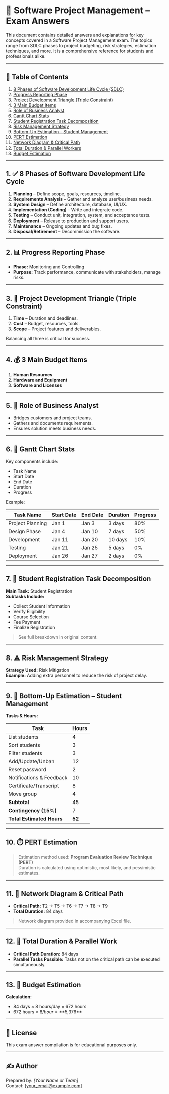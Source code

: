 # 📘 Software Project Management – Exam Answers

This document contains detailed answers and explanations for key concepts covered in a Software Project Management exam. The topics range from SDLC phases to project budgeting, risk strategies, estimation techniques, and more. It is a comprehensive reference for students and professionals alike.

---

## 📌 Table of Contents

1. [8 Phases of Software Development Life Cycle (SDLC)](#1-8-phases-of-software-development-life-cycle)
2. [Progress Reporting Phase](#2-progress-reporting-phase)
3. [Project Development Triangle (Triple Constraint)](#3-project-development-triangle-triple-constraint)
4. [3 Main Budget Items](#4-3-main-budget-items)
5. [Role of Business Analyst](#5-role-of-business-analyst)
6. [Gantt Chart Stats](#6-gantt-chart-stats)
7. [Student Registration Task Decomposition](#7-student-registration-task-decomposition)
8. [Risk Management Strategy](#8-risk-management-strategy)
9. [Bottom-Up Estimation – Student Management](#9-bottom-up-estimation--student-management)
10. [PERT Estimation](#10-pert-estimation)
11. [Network Diagram & Critical Path](#11-network-diagram--critical-path)
12. [Total Duration & Parallel Workers](#12-total-duration--parallel-workers)
13. [Budget Estimation](#13-budget-estimation)

---

## 1. ✅ 8 Phases of Software Development Life Cycle

1. **Planning** – Define scope, goals, resources, timeline.
2. **Requirements Analysis** – Gather and analyze user/business needs.
3. **System Design** – Define architecture, database, UI/UX.
4. **Implementation (Coding)** – Write and integrate code.
5. **Testing** – Conduct unit, integration, system, and acceptance tests.
6. **Deployment** – Release to production and support users.
7. **Maintenance** – Ongoing updates and bug fixes.
8. **Disposal/Retirement** – Decommission the software.

---

## 2. 📊 Progress Reporting Phase

- **Phase:** Monitoring and Controlling
- **Purpose:** Track performance, communicate with stakeholders, manage risks.

---

## 3. 🔺 Project Development Triangle (Triple Constraint)

1. **Time** – Duration and deadlines.
2. **Cost** – Budget, resources, tools.
3. **Scope** – Project features and deliverables.

Balancing all three is critical for success.

---

## 4. 💰 3 Main Budget Items

1. **Human Resources**
2. **Hardware and Equipment**
3. **Software and Licenses**

---

## 5. 🧠 Role of Business Analyst

- Bridges customers and project teams.
- Gathers and documents requirements.
- Ensures solution meets business needs.

---

## 6. 📅 Gantt Chart Stats

Key components include:
- Task Name
- Start Date
- End Date
- Duration
- Progress

Example:

| Task Name         | Start Date | End Date | Duration | Progress  |
|------------------|------------|----------|----------|-----------|
| Project Planning | Jan 1      | Jan 3    | 3 days   | 80%       |
| Design Phase     | Jan 4      | Jan 10   | 7 days   | 50%       |
| Development      | Jan 11     | Jan 20   | 10 days  | 10%       |
| Testing          | Jan 21     | Jan 25   | 5 days   | 0%        |
| Deployment       | Jan 26     | Jan 27   | 2 days   | 0%        |

---

## 7. 📝 Student Registration Task Decomposition

**Main Task:** Student Registration  
**Subtasks Include:**
- Collect Student Information
- Verify Eligibility
- Course Selection
- Fee Payment
- Finalize Registration

> See full breakdown in original content.

---

## 8. ⚠️ Risk Management Strategy

**Strategy Used:** Risk Mitigation  
**Example:** Adding extra personnel to reduce the risk of project delay.

---

## 9. 📐 Bottom-Up Estimation – Student Management

**Tasks & Hours:**

| Task                     | Hours |
|--------------------------|-------|
| List students            | 4     |
| Sort students            | 3     |
| Filter students          | 3     |
| Add/Update/Unban         | 12    |
| Reset password           | 2     |
| Notifications & Feedback | 10    |
| Certificate/Transcript   | 8     |
| Move group               | 4     |
| **Subtotal**             | 45    |
| **Contingency (15%)**    | 7     |
| **Total Estimated Hours**| **52**|

---

## 10. ⏱️ PERT Estimation

> Estimation method used: **Program Evaluation Review Technique (PERT)**  
Duration is calculated using optimistic, most likely, and pessimistic estimates.

---

## 11. 🔗 Network Diagram & Critical Path

- **Critical Path:** T2 → T5 → T6 → T7 → T8 → T9  
- **Total Duration:** 84 days

> Network diagram provided in accompanying Excel file.

---

## 12. 🔄 Total Duration & Parallel Work

- **Critical Path Duration:** 84 days  
- **Parallel Tasks Possible:** Tasks not on the critical path can be executed simultaneously.

---

## 13. 💸 Budget Estimation

**Calculation:**
- 84 days × 8 hours/day = 672 hours
- 672 hours × $8/hour = **$5,376**

---

## 📎 License

This exam answer compilation is for educational purposes only.

---

## ✍️ Author

Prepared by: *[Your Name or Team]*  
Contact: [your_email@example.com]
